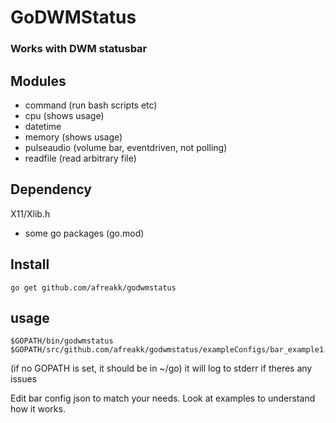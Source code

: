 # GoDWMStatus
### Works with DWM statusbar

## Modules 
- command (run bash scripts etc)
- cpu (shows usage)
- datetime
- memory (shows usage)
- pulseaudio (volume bar, eventdriven, not polling)
- readfile (read arbitrary file)

## Dependency
X11/Xlib.h
+ some go packages (go.mod)

## Install
```
go get github.com/afreakk/godwmstatus
```

## usage
```
$GOPATH/bin/godwmstatus $GOPATH/src/github.com/afreakk/godwmstatus/exampleConfigs/bar_example1.json
```
(if no GOPATH is set, it should be in ~/go)
it will log to stderr if theres any issues

Edit bar config json to match your needs.
Look at examples to understand how it works.
